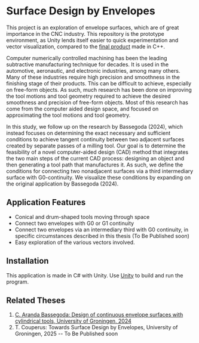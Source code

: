 # Surface Design by Envelopes
This project is an exploration of envelope surfaces, which are of great importance in the CNC industry.
This repository is the prototype environment, as Unity lends itself easier to quick experimentation and vector visualization, compared to the [final product](https://github.com/tomcouperus/moving_cylinders) made in C++.

Computer numerically controlled machining has been the leading subtractive manufacturing technique for decades. 
It is used in the automotive, aeronautic, and electronic industries, among many others. Many of these industries require high precision and smoothness in the finishing stage of their products. 
This can be difficult to achieve, especially on free-form objects. 
As such, much research has been done on improving the tool motions and tool geometry required to achieve the desired smoothness and precision of free-form objects. 
Most of this research has come from the computer aided design space, and focused on approximating the tool motions and tool geometry. 

In this study, we follow up on the research by Bassegoda (2024), which instead focuses on determining the exact necessary and sufficient conditions to achieve tangent continuity between two adjacent surfaces created by separate passes of a milling tool. 
Our goal is to determine the feasibility of a novel computer-aided design (CAD) method that integrates the two main steps of the current CAD process: designing an object and then generating a tool path that manufactures it. 
As such, we define the conditions for connecting two nonadjacent surfaces via a third intermediary surface with G0-continuity. 
We visualize these conditions by expanding on the original application by Bassegoda (2024).

## Application Features
- Conical and drum-shaped tools moving through space
- Connect two envelopes with G0 or G1 continuity
- Connect two envelopes via an intermediary third with G0 continuity, in specific circumstances described in this thesis (To Be Published soon)
- Easy exploration of the various vectors involved.

## Installation
This application is made in C# with Unity.
Use [Unity](https://unity.com/download) to build and run the program.

## Related Theses

1. [C. Aranda Bassegoda: Design of continuous envelope surfaces with cylindrical tools, University of Groningen, 2024](https://fse.studenttheses.ub.rug.nl/33739/)
2. T. Couperus: Towards Surface Design by Envelopes, University of Groningen, 2025 -- To Be Published soon
